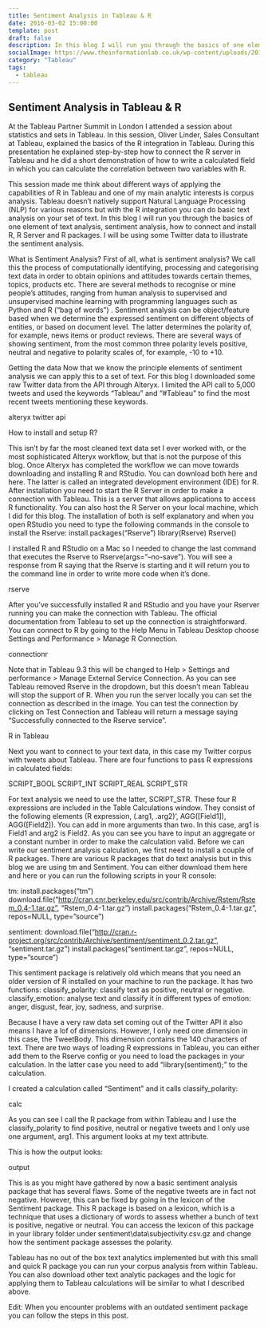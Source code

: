 ```yaml
---
title: Sentiment Analysis in Tableau & R
date: 2016-03-02 15:00:00
template: post
draft: false
description: In this blog I will run you through the basics of one element of text analysis, sentiment analysis, how to connect and install R, R Server and R packages. I will be using some Twitter data to illustrate the sentiment analysis in Tableau.
socialImage: https://www.theinformationlab.co.uk/wp-content/uploads/2016/03/blog-image-two2.png
category: "Tableau"
tags:
  - tableau
---
```


## Sentiment Analysis in Tableau & R

At the Tableau Partner Summit in London I attended a session about statistics and sets in Tableau. In this session, Oliver Linder, Sales Consultant at Tableau, explained the basics of the R integration in Tableau. During this presentation he explained step-by-step how to connect the R server in Tableau and he did a short demonstration of how to write a calculated field in which you can calculate the correlation between two variables with R.

This session made me think about different ways of applying the capabilities of R in Tableau and one of my main analytic interests is corpus analysis. Tableau doesn’t natively support Natural Language Processing (NLP) for various reasons but with the R integration you can do basic text analysis on your set of text. In this blog I will run you through the basics of one element of text analysis, sentiment analysis, how to connect and install R, R Server and R packages. I will be using some Twitter data to illustrate the sentiment analysis.

What is Sentiment Analysis?
First of all, what is sentiment analysis? We call this the process of computationally identifying, processing and categorising text data in order to obtain opinions and attitudes towards certain themes, topics, products etc. There are several methods to recognise or mine people’s attitudes, ranging from human analysis to supervised and unsupervised machine learning with programming languages such as Python and R (“bag of words”) . Sentiment analysis can be object/feature based when we determine the expressed sentiment on different objects of entities, or based on document level. The latter determines the polarity of, for example, news items or product reviews. There are several ways of showing sentiment, from the most common three polarity levels positive, neutral and negative to polarity scales of, for example, -10 to +10.

Getting the data
Now that we know the principle elements of sentiment analysis we can apply this to a set of text. For this blog I downloaded some raw Twitter data from the API through Alteryx. I limited the API call to 5,000 tweets and used the keywords “Tableau” and “#Tableau” to find the most recent tweets mentioning these keywords.

alteryx twitter api

How to install and setup R?

This isn’t by far the most cleaned text data set I ever worked with, or the most sophisticated Alteryx workflow, but that is not the purpose of this blog. Once Alteryx has completed the workflow we can move towards downloading and installing R and RStudio. You can download both here and here. The latter is called an integrated development environment (IDE) for R. After installation you need to start the R Server in order to make a connection with Tableau. This is a server that allows applications to access R functionality. You can also host the R Server on your local machine, which I did for this blog. The installation of both is self explanatory and when you open RStudio you need to type the following commands in the console to install the Rserve:
install.packages(“Rserve”)
library(Rserve)
Rserve()

I installed R and RStudio on a Mac so I needed to change the last command that executes the Rserve to Rserve(args=”–no-save”). You will see a response from R saying that the Rserve is starting and it will return you to the command line in order to write more code when it’s done.

rserve

After you’ve successfully installed R and RStudio and you have your Rserver running you can make the connection with Tableau. The official documentation from Tableau to set up the connection is straightforward. You can connect to R by going to the Help Menu in Tableau Desktop choose Settings and Performance > Manage R Connection.

connectionr

Note that in Tableau 9.3 this will be changed to Help > Settings and performance > Manage External Service Connection. As you can see Tableau removed Rserve in the dropdown, but this doesn’t mean Tableau will stop the support of R. When you run the server locally you can set the connection as described in the image. You can test the connection by clicking on Test Connection and Tableau will return a message saying “Successfully connected to the Rserve service”.

R in Tableau

Next you want to connect to your text data, in this case my Twitter corpus with tweets about Tableau. There are four functions to pass R expressions in calculated fields:

SCRIPT_BOOL
SCRIPT_INT
SCRIPT_REAL
SCRIPT_STR

For text analysis we need to use the latter, SCRIPT_STR. These four R expressions are included in the Table Calculations window. They consist of the following elements (R expression, (.arg1, .arg2)’, AGG([Field1]), AGG([Field2]). You can add in more arguments than two. In this case, arg1 is Field1 and arg2 is Field2. As you can see you have to input an aggregate or a constant number in order to make the calculation valid. Before we can write our sentiment analysis calculation, we first need to install a couple of R packages. There are various R packages that do text analysis but in this blog we are using tm and Sentiment. You can either download them here and here or you can run the following scripts in your R console:

tm:
install.packages(“tm”)
download.file(“http://cran.cnr.berkeley.edu/src/contrib/Archive/Rstem/Rstem_0.4-1.tar.gz”, “Rstem_0.4-1.tar.gz”)
install.packages(“Rstem_0.4-1.tar.gz”, repos=NULL, type=”source”)

sentiment:
download.file(“http://cran.r-project.org/src/contrib/Archive/sentiment/sentiment_0.2.tar.gz”, “sentiment.tar.gz”)
install.packages(“sentiment.tar.gz”, repos=NULL, type=”source”)

This sentiment package is relatively old which means that you need an older version of R installed on your machine to run the package. It has two functions:
classify_polarity: classify text as positive, neutral or negative.
classify_emotion: analyse text and classify it in different types of emotion: anger, disgust, fear, joy, sadness, and surprise.

Because I have a very raw data set coming out of the Twitter API it also means I have a lof of dimensions. However, I only need one dimension in this case, the TweetBody. This dimension contains the 140 characters of text. There are two ways of loading R expressions in Tableau, you can either add them to the Rserve config or you need to load the packages in your calculation. In the latter case you need to add “library(sentiment);” to the calculation.

I created a calculation called “Sentiment” and it calls classify_polarity:

calc

As you can see I call the R package from within Tableau and I use the classify_polarity to find positive, neutral or negative tweets and I only use one argument, arg1. This argument looks at my text attribute.

This is how the output looks:

output

This is as you might have gathered by now a basic sentiment analysis package that has several flaws. Some of the negative tweets are in fact not negative. However, this can be fixed by going in the lexicon of the Sentiment package. This R package is based on a lexicon, which is a technique that uses a dictionary of words to assess whether a bunch of text is positive, negative or neutral. You can access the lexicon of this package in your library folder under sentiment\data\subjectivity.csv.gz and change how the sentiment package assesses the polarity.

Tableau has no out of the box text analytics implemented but with this small and quick R package you can run your corpus analysis from within Tableau. You can also download other text analytic packages and the logic for applying them to Tableau calculations will be similar to what I described above.

Edit: When you encounter problems with an outdated sentiment package you can follow the steps in this post.
